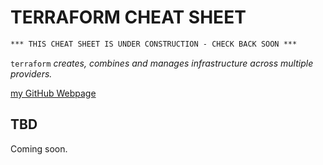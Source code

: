 # TERRAFORM CHEAT SHEET

```txt
*** THIS CHEAT SHEET IS UNDER CONSTRUCTION - CHECK BACK SOON ***
```

`terraform` _creates, combines and manages infrastructure across
multiple providers._

[my GitHub Webpage](https://jeffdecola.github.io/my-cheat-sheets/)

## TBD

Coming soon.

